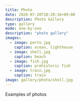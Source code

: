 ```yaml
---
title: Photo
date: 2020-07-20T10:20:16+09:00
description: Photo Gallery
type: gallery
mode: one-by-one
description: "photo gallery"
images:
  - image: porto.jpg
    caption: ocean, lighthouse
  - image: shell.jpg
    caption: beach
  - image: fish.jpg
    caption: prehistoric fish
  - image: train.jpg
    caption: train
image: gallery/photo/shell.jpg
---
```


Examples of photos

